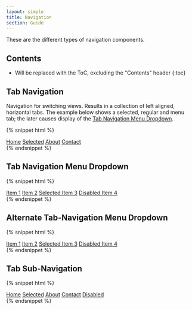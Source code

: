 ```yaml
---
layout: simple
title: Navigation
section: Guide
---
```


These are the different types of navigation components.

## Contents

* Will be replaced with the ToC, excluding the "Contents" header
{:toc}

## Tab Navigation

Navigation for switching views. Results in a collection of left aligned, horizontal tabs. The example below shows a selected, regular and menu tab; the later causes display of the [Tab Navigation Menu Dropdown](#tab-navigation-menu-dropdown).

{% snippet html %}
<nav class="daptiv-nav">
    <a class="tab" href="#" onclick="return false;">Home</a>
    <a class="selected tab" href="#" onclick="return false;">Selected</a>
    <a class="tab" href="#" onclick="return false;">About</a>
    <a class="tab" href="#" onclick="return false;">Contact</a>
</nav>
{% endsnippet %}
<br />

## Tab Navigation Menu Dropdown

{% snippet html %}
<div class="daptiv-dropdown">
    <a class="item" href="#" onclick="return false;">Item 1</a>
    <a class="item" href="#" onclick="return false;">Item 2</a>
    <a class="selected item" href="#" onclick="return false;">Selected Item 3</a>
    <a class="disabled item" href="#" onclick="return false;">Disabled Item 4</a>
</div>
{% endsnippet %}
<br />

## Alternate Tab-Navigation Menu Dropdown

{% snippet html %}
<div class="daptiv-dropdown">
    <a class="alternate item" href="#" onclick="return false;">Item 1</a>
    <a class="alternate item" href="#" onclick="return false;">Item 2</a>
    <a class="alternate selected item" href="#" onclick="return false;">Selected Item 3</a>
    <a class="alternate disabled item" href="#" onclick="return false;">Disabled Item 4</a>
</div>
{% endsnippet %}
<br />

## Tab Sub-Navigation

{% snippet html %}
<nav class="daptiv-subnav">
    <a class="tab" href="#" onclick="return false;">Home</a>
    <a class="selected tab" href="#" onclick="return false;">Selected</a>
    <a class="tab" href="#" onclick="return false;">About</a>
    <a class="tab" href="#" onclick="return false;">Contact</a>
    <a class="disabled tab" href="#" onclick="return false;">Disabled</a>
</nav>
{% endsnippet %}
<br />

